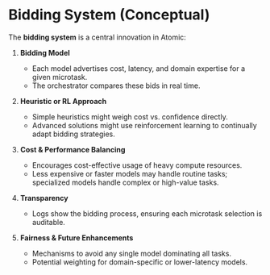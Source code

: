# Bidding System (Conceptual)

The **bidding system** is a central innovation in Atomic:

1. **Bidding Model**  
   - Each model advertises cost, latency, and domain expertise for a given microtask.
   - The orchestrator compares these bids in real time.

2. **Heuristic or RL Approach**  
   - Simple heuristics might weigh cost vs. confidence directly.
   - Advanced solutions might use reinforcement learning to continually adapt bidding strategies.

3. **Cost & Performance Balancing**  
   - Encourages cost-effective usage of heavy compute resources.
   - Less expensive or faster models may handle routine tasks; specialized models handle 
     complex or high-value tasks.

4. **Transparency**  
   - Logs show the bidding process, ensuring each microtask selection is auditable.

5. **Fairness & Future Enhancements**  
   - Mechanisms to avoid any single model dominating all tasks.
   - Potential weighting for domain-specific or lower-latency models.

